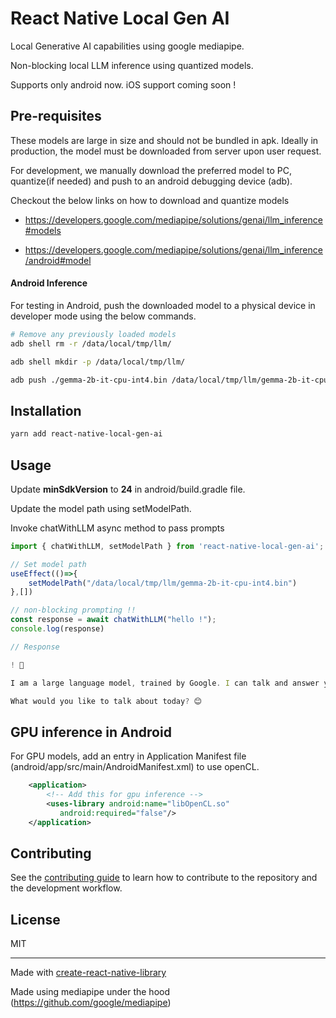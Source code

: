 # React Native Local Gen AI

Local Generative AI capabilities using google mediapipe.

Non-blocking local LLM inference using quantized models.

Supports only android now. iOS support coming soon !

## Pre-requisites

These models are large in size and should not be bundled in apk. 
Ideally in production, the model must be downloaded from server upon user request.

For development, we manually download the preferred model to PC, quantize(if needed) and push to an android debugging device (adb).

Checkout the below links on how to download and quantize models
 - https://developers.google.com/mediapipe/solutions/genai/llm_inference#models

 - https://developers.google.com/mediapipe/solutions/genai/llm_inference/android#model


#### Android Inference

For testing in Android, push the downloaded model to a physical device in developer mode using the below commands.

```sh
# Remove any previously loaded models
adb shell rm -r /data/local/tmp/llm/

adb shell mkdir -p /data/local/tmp/llm/

adb push ./gemma-2b-it-cpu-int4.bin /data/local/tmp/llm/gemma-2b-it-cpu-int4.bin
```

## Installation

```sh
yarn add react-native-local-gen-ai
```
## Usage

Update **minSdkVersion** to **24** in android/build.gradle file.

Update the model path using  setModelPath.

Invoke chatWithLLM async method to pass prompts

```js
import { chatWithLLM, setModelPath } from 'react-native-local-gen-ai';

// Set model path
useEffect(()=>{
    setModelPath("/data/local/tmp/llm/gemma-2b-it-cpu-int4.bin")
},[])

// non-blocking prompting !!
const response = await chatWithLLM("hello !");
console.log(response)

// Response

! 👋

I am a large language model, trained by Google. I can talk and answer your questions to the best of my knowledge.

What would you like to talk about today? 😊
```

## GPU inference in Android

For GPU models, add an entry in Application Manifest file (android/app/src/main/AndroidManifest.xml) to use openCL. 

```xml
    <application>
        <!-- Add this for gpu inference -->
        <uses-library android:name="libOpenCL.so"
           android:required="false"/>
    </application>
```


## Contributing

See the [contributing guide](CONTRIBUTING.md) to learn how to contribute to the repository and the development workflow.

## License

MIT

---

Made with [create-react-native-library](https://github.com/callstack/react-native-builder-bob)

Made using mediapipe under the hood (https://github.com/google/mediapipe)